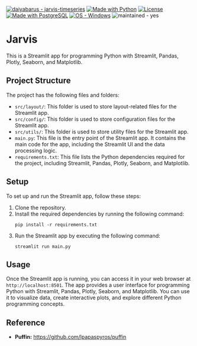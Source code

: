 [![daiyabarus - jarvis-timeseries](https://img.shields.io/static/v1?label=daiyabarus&message=jarvis&color=blue&logo=github)](https://github.com/daiyabarus/jarvis-timeseries "Go to GitHub repo")
[![Made with Python](https://img.shields.io/badge/Python->=3.12-blue?logo=python&logoColor=white)](https://python.org "Go to Python homepage")
[![License](https://img.shields.io/badge/License-MIT-blue)](#license)
[![Made with PostgreSQL](https://img.shields.io/badge/PostgreSQL-13-blue?logo=postgresql&logoColor=white)](https://www.postgresql.org/ "Go to PostgresSQL homepage")
[![OS - Windows](https://img.shields.io/badge/OS-Windows-blue?logo=windows&logoColor=white)](https://www.microsoft.com/ "Go to Microsoft homepage")
![maintained - yes](https://img.shields.io/badge/maintained-yes-blue)

# Jarvis

This is a Streamlit app for programming Python with Streamlit, Pandas, Plotly, Seaborn, and Matplotlib.

## Project Structure

The project has the following files and folders:

- `src/layout/`: This folder is used to store layout-related files for the Streamlit app.
- `src/config/`: This folder is used to store configuration files for the Streamlit app.
- `src/utils/`: This folder is used to store utility files for the Streamlit app.
- `main.py`: This file is the entry point of the Streamlit app. It contains the main code for the app, including the Streamlit UI and the data processing logic.
- `requirements.txt`: This file lists the Python dependencies required for the project, including Streamlit, Pandas, Plotly, Seaborn, and Matplotlib.

## Setup

To set up and run the Streamlit app, follow these steps:

1. Clone the repository.
2. Install the required dependencies by running the following command:
   ```
   pip install -r requirements.txt
   ```
3. Run the Streamlit app by executing the following command:
   ```
   streamlit run main.py
   ```

## Usage

Once the Streamlit app is running, you can access it in your web browser at `http://localhost:8501`. The app provides a user interface for programming Python with Streamlit, Pandas, Plotly, Seaborn, and Matplotlib. You can use it to visualize data, create interactive plots, and explore different Python programming concepts.

## Reference
- **Puffin:** https://github.com/lpapaspyros/puffin
